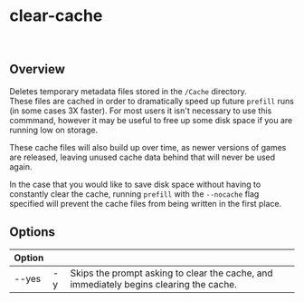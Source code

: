 # clear-cache

<div data-cli-player="../casts/clear-cache.cast" data-rows=6></div>
<br>

## Overview
Deletes temporary metadata files stored in the `/Cache` directory.  
These files are cached in order to dramatically speed up future `prefill` runs (in some cases 3X faster).
For most users it isn't necessary to use this commmand, however it may be useful to free up some disk space if you are running low on storage.

These cache files will also build up over time, as newer versions of games are released, leaving unused cache data behind that will never be used again.

In the case that you would like to save disk space without having to constantly clear the cache, 
running `prefill` with the `--nocache` flag specified will prevent the cache files from being written in the first place.

## Options

| Option      |     |      |
| ----------- | --- | ---  |
| --yes       | -y  | Skips the prompt asking to clear the cache, and immediately begins clearing the cache.     |